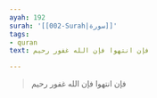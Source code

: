 ```yaml
---
ayah: 192
surah: '[[002-Surah|سورة]]'
tags:
- quran
text: فإن انتهوا فإن الله غفور رحيم

---
```

> فإن انتهوا فإن الله غفور رحيم
